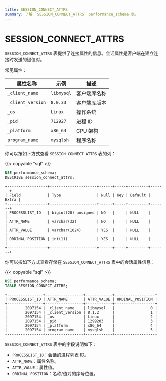 ```yaml
---
title: SESSION_CONNECT_ATTRS
summary: 了解 `SESSION_CONNECT_ATTRS` performance_schema 表。
---
```


# SESSION\_CONNECT\_ATTRS

`SESSION_CONNECT_ATTRS` 表提供了连接属性的信息。会话属性是客户端在建立连接时发送的键值对。

常见属性：

| 属性名称          | 示例          | 描述                     |
|-------------------|---------------|--------------------------|
| `_client_name`    | `libmysql`    | 客户端库名称             |
| `_client_version` | `8.0.33`      | 客户端库版本             |
| `_os`             | `Linux`       | 操作系统                 |
| `_pid`            | `712927`      | 进程 ID                  |
| `_platform`       | `x86_64`      | CPU 架构                 |
| `program_name`    | `mysqlsh`     | 程序名称                 |

你可以按如下方式查看 `SESSION_CONNECT_ATTRS` 表的列：

{{< copyable "sql" >}}

```sql
USE performance_schema;
DESCRIBE session_connect_attrs;
```

```
+------------------+---------------------+------+-----+---------+-------+
| Field            | Type                | Null | Key | Default | Extra |
+------------------+---------------------+------+-----+---------+-------+
| PROCESSLIST_ID   | bigint(20) unsigned | NO   |     | NULL    |       |
| ATTR_NAME        | varchar(32)         | NO   |     | NULL    |       |
| ATTR_VALUE       | varchar(1024)       | YES  |     | NULL    |       |
| ORDINAL_POSITION | int(11)             | YES  |     | NULL    |       |
+------------------+---------------------+------+-----+---------+-------+
```

你可以按如下方式查看存储在 `SESSION_CONNECT_ATTRS` 表中的会话属性信息：

{{< copyable "sql" >}}

```sql
USE performance_schema;
TABLE SESSION_CONNECT_ATTRS;
```

```
+----------------+-----------------+------------+------------------+
| PROCESSLIST_ID | ATTR_NAME       | ATTR_VALUE | ORDINAL_POSITION |
+----------------+-----------------+------------+------------------+
|        2097154 | _client_name    | libmysql   |                0 |
|        2097154 | _client_version | 8.1.2      |                1 |
|        2097154 | _os             | Linux      |                2 |
|        2097154 | _pid            | 1299203    |                3 |
|        2097154 | _platform       | x86_64     |                4 |
|        2097154 | program_name    | mysqlsh    |                5 |
+----------------+-----------------+------------+------------------+
```

`SESSION_CONNECT_ATTRS` 表中的字段说明如下：

* `PROCESSLIST_ID`：会话的进程列表 ID。
* `ATTR_NAME`：属性名称。
* `ATTR_VALUE`：属性值。
* `ORDINAL_POSITION`：名称/值对的序号位置。
